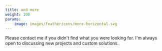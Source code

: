 ```yaml
---
title: and more
weight: 100
params:
    image: images/feathericons/more-horizontal.svg
---
```


Please contact me if you didn't find what you were looking for. I'm always open to discussing new projects and custom solutions.
